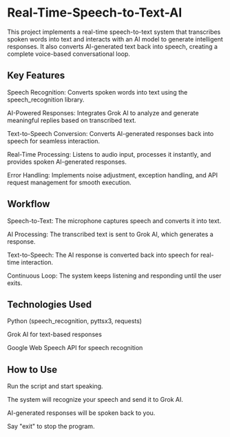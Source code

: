# Real-Time-Speech-to-Text-AI
This project implements a real-time speech-to-text system that transcribes spoken words into text and interacts with an AI model to generate intelligent responses. It also converts AI-generated text back into speech, creating a complete voice-based conversational loop.

## Key Features
Speech Recognition: Converts spoken words into text using the speech_recognition library. 

AI-Powered Responses: Integrates Grok AI to analyze and generate meaningful replies based on transcribed text.

Text-to-Speech Conversion: Converts AI-generated responses back into speech for seamless interaction.

Real-Time Processing: Listens to audio input, processes it instantly, and provides spoken AI-generated responses.

Error Handling: Implements noise adjustment, exception handling, and API request management for smooth execution.

## Workflow

Speech-to-Text: The microphone captures speech and converts it into text.

AI Processing: The transcribed text is sent to Grok AI, which generates a response.

Text-to-Speech: The AI response is converted back into speech for real-time interaction.

Continuous Loop: The system keeps listening and responding until the user exits.

## Technologies Used

Python (speech_recognition, pyttsx3, requests)

Grok AI for text-based responses

Google Web Speech API for speech recognition

## How to Use

Run the script and start speaking.

The system will recognize your speech and send it to Grok AI.

AI-generated responses will be spoken back to you.

Say "exit" to stop the program.
